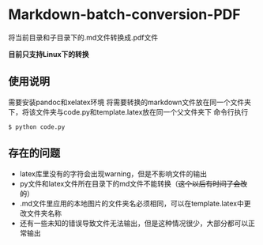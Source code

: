 # Markdown-batch-conversion-PDF
将当前目录和子目录下的.md文件转换成.pdf文件

**目前只支持Linux下的转换**
## 使用说明
需要安装pandoc和xelatex环境
将需要转换的markdown文件放在同一个文件夹下，将该文件夹与code.py和template.latex放在同一个父文件夹下
命令行执行
```
$ python code.py
```
## 存在的问题
- latex库里没有的字符会出现warning，但是不影响文件的输出
- py文件和latex文件所在目录下的md文件不能转换（~~这个以后有时间了会改的~~）
- .md文件里应用的本地图片的文件夹名必须相同，可以在template.latex中更改文件夹名称
- 还有一些未知的错误导致文件无法输出，但是这种情况很少，大部分都可以正常输出

